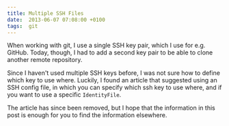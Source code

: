 ```yaml
---
title: Multiple SSH Files
date:  2013-06-07 07:08:00 +0100
tags:  git
---
```


When working with git, I use a single SSH key pair, which I use for e.g. GitHub.
Today, though, I had to add a second key pair to be able to clone another remote
repository. 

Since I haven't used multiple SSH keys before, I was not sure how to define which
key to use where. Luckily, I found an article that suggested using an SSH config
file, in which you can specify which ssh key to use where, and if you want to use
a specific `IdentityFile`.

The article has since been removed, but I hope that the information in this post
is enough for you to find the information elsewhere.